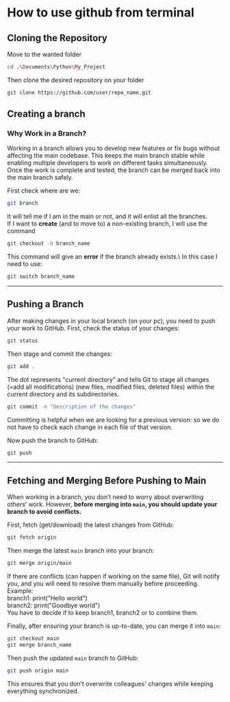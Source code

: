 # How to use github from terminal

## Cloning the Repository

Move to the wanted folder

```sh
cd .\Documents\Python\My_Project
```
Then clone the desired repository on your folder
```sh
git clone https://github.com/user/repo_name.git
```

## Creating a branch

### Why Work in a Branch?
Working in a branch allows you to develop new features or fix bugs without affecting the main codebase. This keeps the main branch stable while enabling multiple developers to work on different tasks simultaneously. Once the work is complete and tested, the branch can be merged back into the main branch safely.

First check where are we:
```sh
git branch
```
It will tell me if I am in the main or not, and it will enlist all the branches.\
If I want to **create** (and to move to) a non-existing branch, I will use the command
```sh
git checkout -b branch_name
```
This command will give an **error** if the branch already exists.\ 
In this case I need to use:
```sh
git switch branch_name
```

---

## Pushing a Branch

After making changes in your local branch (on your pc), you need to push your work to GitHub. First, check the status of your changes:

```sh
git status
```

Then stage and commit the changes:

```sh
git add .
```
The dot represents "current directory" and tells Git to stage all changes (=add all modifications) (new files, modified files, deleted files) within the current directory and its subdirectories.
```sh
git commit -m "Description of the changes"
```
Committing is helpful when we are looking for a previous version: so we do not have to check each change in each file of that version.

Now push the branch to GitHub:

```sh
git push
```

---

## Fetching and Merging Before Pushing to Main

When working in a branch, you don’t need to worry about overwriting others’ work. However, **before merging into `main`, you should update your branch to avoid conflicts.**

First, fetch (get/download) the latest changes from GitHub:

```sh
git fetch origin
```

Then merge the latest `main` branch into your branch:

```sh
git merge origin/main
```

If there are conflicts (can happen if working on the same file), Git will notify you, and you will need to resolve them manually before proceeding. Example:\
branch1: print("Hello world")\
branch2: print("Goodbye world")\
You have to decide if to keep branch1, branch2 or to combine them.

Finally, after ensuring your branch is up-to-date, you can merge it into `main`:

```sh
git checkout main
git merge branch_name
```

Then push the updated `main` branch to GitHub:

```sh
git push origin main
```

This ensures that you don’t overwrite colleagues' changes while keeping everything synchronized.








